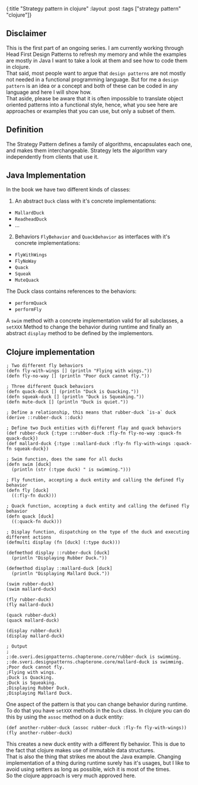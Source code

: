{:title "Strategy pattern in clojure"
 :layout :post
 :tags  ["strategy pattern" "clojure"]}
 
## Disclaimer

This is the first part of an ongoing series. I am currently working through Head First Design Patterns to refresh my
memory and while the examples are mostly in Java I want to take a look at them and see how to code them in clojure.  
That said, most people want to argue that `design patterns` are not mostly not needed in a functional programming 
language. But for me a `design pattern` is an idea or a concept and both of these can be coded in any language and
here I will show how.  
That aside, please be aware that it is often impossible to translate object oriented patterns into a functional 
style, hence, what you see here are approaches or examples that you can use, but only a subset of them. 

## Definition

The Strategy Pattern defines a family of algorithms, encapsulates each one, and makes them interchangeable. Strategy
lets the algorithm vary independently from clients that use it.

## Java Implementation

In the book we have two different kinds of classes: 

1. An abstract `Duck` class with it's concrete implementations: 
  * `MallardDuck`
  * `ReadheadDuck`
  * ...
2. Behaviors `FlyBehavior` and `QuackBehavior` as interfaces with it's concrete implementations:
  * `FlyWithWings`
  * `FlyNoWay`
  * `Quack`
  * `Squeak`
  * `MuteQuack` 
  
The Duck class contains references to the behaviors:
 
* `performQuack`
* `performFly`

A `swim` method with a concrete implementation valid for all subclasses, a `setXXX` Method to change the behavior during 
runtime and finally an abstract `display` method to be defined by the implementors.

## Clojure implementation
    
    ; Two different fly behaviors
    (defn fly-with-wings [] (println "Flying with wings."))
    (defn fly-no-way [] (println "Poor duck cannot fly."))
    
    ; Three different Quack behaviors
    (defn quack-duck [] (println "Duck is Quacking."))
    (defn squeak-duck [] (println "Duck is Squeaking."))
    (defn mute-duck [] (println "Duck is quiet."))
    
    ; Define a relationship, this means that rubber-duck `is-a` duck
    (derive ::rubber-duck ::duck)
    
    ; Define two Duck entities with different flay and quack behaviors
    (def rubber-duck {:type ::rubber-duck :fly-fn fly-no-way :quack-fn quack-duck})
    (def mallard-duck {:type ::mallard-duck :fly-fn fly-with-wings :quack-fn squeak-duck})
    
    ; Swim function, does the same for all ducks
    (defn swim [duck]
      (println (str (:type duck) " is swimming.")))
    
    ; Fly function, accepting a duck entity and calling the defined fly behavior
    (defn fly [duck]
      ((:fly-fn duck)))
    
    ; Quack function, accepting a duck entity and calling the defined fly behavior
    (defn quack [duck]
      ((:quack-fn duck)))
    
    ; Display function, dispatching on the type of the duck and executing different actions
    (defmulti display (fn [duck] (:type duck)))
    
    (defmethod display ::rubber-duck [duck]
      (println "Displaying Rubber Duck."))
    
    (defmethod display ::mallard-duck [duck]
      (println "Displaying Mallard Duck."))
    
    (swim rubber-duck)
    (swim mallard-duck)
    
    (fly rubber-duck)
    (fly mallard-duck)
    
    (quack rubber-duck)
    (quack mallard-duck)
    
    (display rubber-duck)
    (display mallard-duck)
    
    ; Output
    ;
    ;:de.sveri.designpatterns.chapterone.core/rubber-duck is swimming.
    ;:de.sveri.designpatterns.chapterone.core/mallard-duck is swimming.
    ;Poor duck cannot fly.
    ;Flying with wings.
    ;Duck is Quacking.
    ;Duck is Squeaking.
    ;Displaying Rubber Duck.
    ;Displaying Mallard Duck.
    
One aspect of the pattern is that you can change behavior during runtime. To do that you have `setXXX` methods in 
the `Duck` class. In clojure you can do this by using the `assoc` method on a duck entity:

    (def another-rubber-duck (assoc rubber-duck :fly-fn fly-with-wings))
    (fly another-rubber-duck)
    
This creates a new duck entity with a different fly behavior. This is due to the fact that clojure makes use of
immutable data structures.  
That is also the thing that strikes me about the Java example. Changing implementation of a thing during runtime 
surely has it's usages, but I like to avoid using setters as long as possible, wich it is most of the times.  
So the clojure approach is very much approved here.
